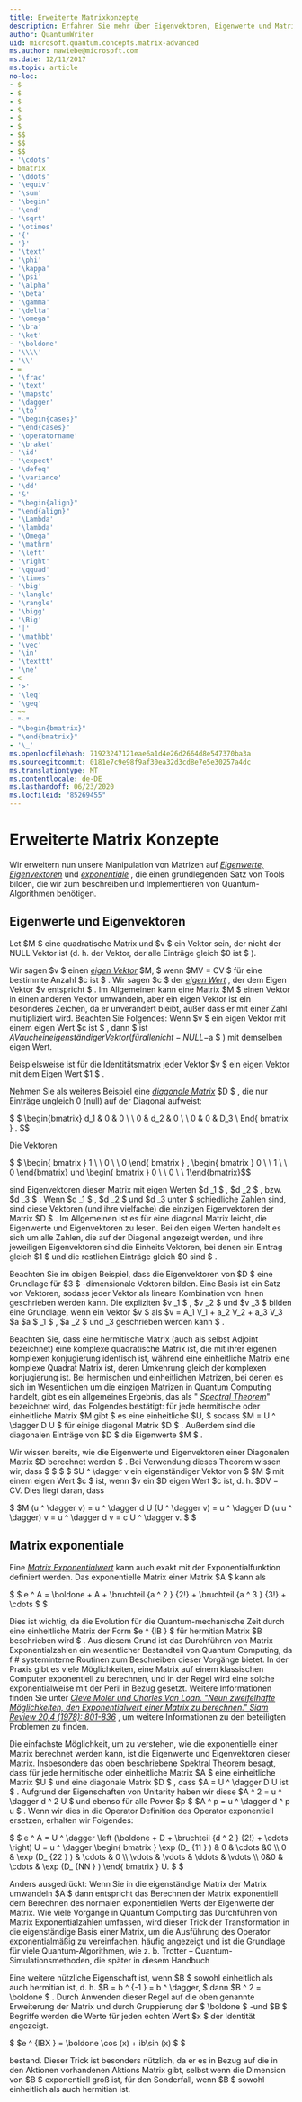 ```yaml
---
title: Erweiterte Matrixkonzepte
description: Erfahren Sie mehr über Eigenvektoren, Eigenwerte und Matrix exponentiale, die grundlegenden Tools, die zum beschreiben und Simulieren von Quantum-Algorithmen verwendet werden.
author: QuantumWriter
uid: microsoft.quantum.concepts.matrix-advanced
ms.author: nawiebe@microsoft.com
ms.date: 12/11/2017
ms.topic: article
no-loc:
- $
- $
- $
- $
- $
- $
- $$
- $$
- $$
- '\cdots'
- bmatrix
- '\ddots'
- '\equiv'
- '\sum'
- '\begin'
- '\end'
- '\sqrt'
- '\otimes'
- '{'
- '}'
- '\text'
- '\phi'
- '\kappa'
- '\psi'
- '\alpha'
- '\beta'
- '\gamma'
- '\delta'
- '\omega'
- '\bra'
- '\ket'
- '\boldone'
- '\\\\'
- '\\'
- =
- '\frac'
- '\text'
- '\mapsto'
- '\dagger'
- '\to'
- "\begin{cases}"
- "\end{cases}"
- '\operatorname'
- '\braket'
- '\id'
- '\expect'
- '\defeq'
- '\variance'
- '\dd'
- '&'
- "\begin{align}"
- "\end{align}"
- '\Lambda'
- '\lambda'
- '\Omega'
- '\mathrm'
- '\left'
- '\right'
- '\qquad'
- '\times'
- '\big'
- '\langle'
- '\rangle'
- '\bigg'
- '\Big'
- '|'
- '\mathbb'
- '\vec'
- '\in'
- '\texttt'
- '\ne'
- <
- '>'
- '\leq'
- '\geq'
- ~~
- "~"
- "\begin{bmatrix}"
- "\end{bmatrix}"
- '\_'
ms.openlocfilehash: 71923247121eae6a1d4e26d2664d8e547370ba3a
ms.sourcegitcommit: 0181e7c9e98f9af30ea32d3cd8e7e5e30257a4dc
ms.translationtype: MT
ms.contentlocale: de-DE
ms.lasthandoff: 06/23/2020
ms.locfileid: "85269455"
---
```

# <a name="advanced-matrix-concepts"></a>Erweiterte Matrix Konzepte #

Wir erweitern nun unsere Manipulation von Matrizen auf [*Eigenwerte, Eigenvektoren*](https://en.wikipedia.org/wiki/Eigenvalues_and_eigenvectors) und [*exponentiale*](https://en.wikipedia.org/wiki/Matrix_exponential) , die einen grundlegenden Satz von Tools bilden, die wir zum beschreiben und Implementieren von Quantum-Algorithmen benötigen.

## <a name="eigenvalues-and-eigenvectors"></a>Eigenwerte und Eigenvektoren ##

Let $M $ eine quadratische Matrix und $v $ ein Vektor sein, der nicht der NULL-Vektor ist (d. h. der Vektor, der alle Einträge gleich $0 ist $ ).

Wir sagen $v $ einen [*eigen Vektor*](https://en.wikipedia.org/wiki/Eigenvalues_and_eigenvectors) $M, $ wenn $MV = CV $ für eine bestimmte Anzahl $c ist $ . Wir sagen $c $ der [*eigen Wert*](https://en.wikipedia.org/wiki/Eigenvalues_and_eigenvectors) , der dem Eigen Vektor $v entspricht $ . Im Allgemeinen kann eine Matrix $M $ einen Vektor in einen anderen Vektor umwandeln, aber ein eigen Vektor ist ein besonderes Zeichen, da er unverändert bleibt, außer dass er mit einer Zahl multipliziert wird. Beachten Sie Folgendes: Wenn $v $ ein eigen Vektor mit einem eigen Wert $c ist $ , dann $ ist $AV auch ein eigenständiger Vektor (für alle nicht-NULL-$a $ ) mit demselben eigen Wert.

Beispielsweise ist für die Identitätsmatrix jeder Vektor $v $ ein eigen Vektor mit dem Eigen Wert $1 $ .

Nehmen Sie als weiteres Beispiel eine [*diagonale Matrix*](https://en.wikipedia.org/wiki/Diagonal_matrix) $D $ , die nur Einträge ungleich 0 (null) auf der Diagonal aufweist:

$ $ \begin{bmatrix}
d_1 & 0 & 0 \\ \\ 0 & d_2 & 0 \\ \\ 0 & 0 & D_3 \ End{ bmatrix } .
$$

Die Vektoren

$ $ \begin{ bmatrix } 1 \\ \\ 0 \\ \\ 0 \end{ bmatrix } , \begin{ bmatrix } 0 \\ \\ 1 \\ \\ 0 \end{bmatrix} und \begin{ bmatrix } 0 \\ \\ 0 \\ \\ 1\end{bmatrix}$$

sind Eigenvektoren dieser Matrix mit eigen Werten $d _1 $ , $d _2 $ , bzw. $d _3 $ . Wenn $d _1 $ , $d _2 $ und $d _3 unter $ schiedliche Zahlen sind, sind diese Vektoren (und ihre vielfache) die einzigen Eigenvektoren der Matrix $D $ . Im Allgemeinen ist es für eine diagonal Matrix leicht, die Eigenwerte und Eigenvektoren zu lesen. Bei den eigen Werten handelt es sich um alle Zahlen, die auf der Diagonal angezeigt werden, und ihre jeweiligen Eigenvektoren sind die Einheits Vektoren, bei denen ein Eintrag gleich $1 $ und die restlichen Einträge gleich $0 sind $ .

Beachten Sie im obigen Beispiel, dass die Eigenvektoren von $D $ eine Grundlage für $3 $ -dimensionale Vektoren bilden. Eine Basis ist ein Satz von Vektoren, sodass jeder Vektor als lineare Kombination von Ihnen geschrieben werden kann. Die expliziten $v _1 $ , $v _2 $ und $v _3 $ bilden eine Grundlage, wenn ein Vektor $v $ als $v = A_1 V_1 + a_2 V_2 + a_3 V_3 $a $a $ _1 $ , $a _2 $ und _3 geschrieben werden kann $ .

Beachten Sie, dass eine hermitische Matrix (auch als selbst Adjoint bezeichnet) eine komplexe quadratische Matrix ist, die mit ihrer eigenen komplexen konjugierung identisch ist, während eine einheitliche Matrix eine komplexe Quadrat Matrix ist, deren Umkehrung gleich der komplexen konjugierung ist.
Bei hermischen und einheitlichen Matrizen, bei denen es sich im Wesentlichen um die einzigen Matrizen in Quantum Computing handelt, gibt es ein allgemeines Ergebnis, das als " [*Spectral Theorem*](https://en.wikipedia.org/wiki/Spectral_theorem)" bezeichnet wird, das Folgendes bestätigt: für jede hermitische oder einheitliche Matrix $M gibt $ es eine einheitliche $U, $ sodass $M = U ^ \dagger D U $ für einige diagonal Matrix $D $ . Außerdem sind die diagonalen Einträge von $D $ die Eigenwerte $M $ .

Wir wissen bereits, wie die Eigenwerte und Eigenvektoren einer Diagonalen Matrix $D berechnet werden $ . Bei Verwendung dieses Theorem wissen wir, dass $ $ $ $ $U ^ \dagger v ein eigenständiger Vektor von $ $M $ mit einem eigen Wert $c $ ist, wenn $v ein $D eigen Wert $c ist, d. h. $DV = CV. Dies liegt daran, dass

$ $M (u ^ \dagger v) = u ^ \dagger d U (U ^ \dagger v) = u ^ \dagger D (u u ^ \dagger) v = u ^ \dagger d v = c U ^ \dagger v. $ $

## <a name="matrix-exponentials"></a>Matrix exponentiale
Eine [*Matrix Exponentialwert*](https://en.wikipedia.org/wiki/Matrix_exponential) kann auch exakt mit der Exponentialfunktion definiert werden.  Das exponentielle Matrix einer Matrix $A $ kann als

$ $ e ^ A = \boldone + A + \bruchteil {a ^ 2 } {2!} + \bruchteil {a ^ 3 } {3!} + \cdots $ $

Dies ist wichtig, da die Evolution für die Quantum-mechanische Zeit durch eine einheitliche Matrix der Form $e ^ {IB } $ für hermitian Matrix $B beschrieben wird $ .  Aus diesem Grund ist das Durchführen von Matrix Exponentialzahlen ein wesentlicher Bestandteil von Quantum Computing, da f # systeminterne Routinen zum Beschreiben dieser Vorgänge bietet.
In der Praxis gibt es viele Möglichkeiten, eine Matrix auf einem klassischen Computer exponentiell zu berechnen, und in der Regel wird eine solche exponentialweise mit der Peril in Bezug gesetzt.  Weitere Informationen finden Sie unter [*Cleve Moler und Charles Van Loan. "Neun zweifelhafte Möglichkeiten, den Exponentialwert einer Matrix zu berechnen." Siam Review 20,4 (1978): 801-836*](https://doi.org/10.1137/S00361445024180) , um weitere Informationen zu den beteiligten Problemen zu finden.

Die einfachste Möglichkeit, um zu verstehen, wie die exponentielle einer Matrix berechnet werden kann, ist die Eigenwerte und Eigenvektoren dieser Matrix.  Insbesondere das oben beschriebene Spektral Theorem besagt, dass für jede hermitische oder einheitliche Matrix $A $ eine einheitliche Matrix $U $ und eine diagonale Matrix $D $ , dass $A = U ^ \dagger D U ist $ .  Aufgrund der Eigenschaften von Unitarity haben wir diese $A ^ 2 = u ^ \dagger d ^ 2 U $ und ebenso für alle Power $p $ $A ^ p = u ^ \dagger d ^ p u $ .  Wenn wir dies in die Operator Definition des Operator exponentiell ersetzen, erhalten wir Folgendes:

$ $ e ^ A = U ^ \dagger \left (\boldone + D + \bruchteil {d ^ 2 } {2!} + \cdots \right) U = u ^ \dagger \begin{ bmatrix } \exp (D_ {11 } ) & 0 & \cdots &0 \\\\ 0 & \exp (D_ {22 } ) & \cdots & 0 \\\\ \vdots & \vdots & \ddots & \vdots \\\\ 0&0 & \cdots & \exp (D_ {NN } ) \end{ bmatrix } U. $ $

Anders ausgedrückt: Wenn Sie in die eigenständige Matrix der Matrix umwandeln $A $ dann entspricht das Berechnen der Matrix exponentiell dem Berechnen des normalen exponentiellen Werts der Eigenwerte der Matrix.  Wie viele Vorgänge in Quantum Computing das Durchführen von Matrix Exponentialzahlen umfassen, wird dieser Trick der Transformation in die eigenständige Basis einer Matrix, um die Ausführung des Operator exponentialmäßig zu vereinfachen, häufig angezeigt und ist die Grundlage für viele Quantum-Algorithmen, wie z. b. Trotter – Quantum-Simulationsmethoden, die später in diesem Handbuch

Eine weitere nützliche Eigenschaft ist, wenn $B $ sowohl einheitlich als auch hermitian ist, d. h. $B = b ^ {-1 } = b ^ \dagger, $ dann $B ^ 2 = \boldone $ . Durch Anwenden dieser Regel auf die oben genannte Erweiterung der Matrix und durch Gruppierung der $ \boldone $ -und $B $ Begriffe werden die Werte für jeden echten Wert $x $ der Identität angezeigt.

$ $e ^ {IBX } = \boldone \cos (x) + ib\sin (x) $ $


bestand. Dieser Trick ist besonders nützlich, da er es in Bezug auf die in den Aktionen vorhandenen Aktions Matrix gibt, selbst wenn die Dimension von $B $ exponentiell groß ist, für den Sonderfall, wenn $B $ sowohl einheitlich als auch hermitian ist.
